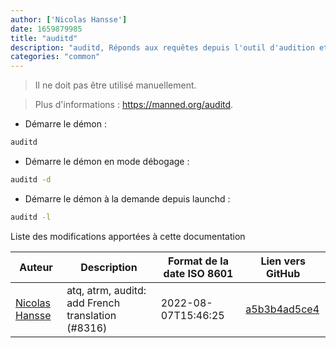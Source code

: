```yaml
---
author: ['Nicolas Hansse']
date: 1659879985
title: "auditd"
description: "auditd, Réponds aux requêtes depuis l'outil d'audition et de notifications du kernel."
categories: "common"
---
```

> Il ne doit pas être utilisé manuellement.

> Plus d'informations : <https://manned.org/auditd>.

- Démarre le démon :

```bash
auditd
```

- Démarre le démon en mode débogage :

```bash
auditd -d
```

- Démarre le démon à la demande depuis launchd :

```bash
auditd -l
```
Liste des modifications apportées à cette documentation


Auteur | Description | Format de la date ISO 8601 | Lien vers GitHub
------|-----|-----|-----
[Nicolas Hansse](mailto:nico.hansse@gmail.com) | atq, atrm, auditd: add French translation (#8316) | 2022-08-07T15:46:25 | [a5b3b4ad5ce4](https://github.com/tldr-pages/tldr/commit/a5b3b4ad5ce4b5fce6b843cc934852f11dfcc75d)

